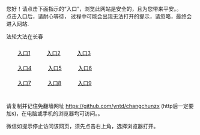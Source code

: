 您好！请点击下面指示的“入口”，浏览此网站是安全的，且为您带来平安。。 <br/>
点击入口后，请耐心等待， 过程中可能会出现无法打开的提示，请忽略，最终会进入网站. </br>

法轮大法在长春<br/>
<div style="padding:10px"><a style="margin:20px" target="_blank" href="https://dyt4drwvlsdo1.cloudfront.net/2Qpsp?ayvjet" id="ccLink1" rel="nofollow">入口1</a> <a target="_blank" style="margin:20px" href="https://d3i3rlzkg97bdk.cloudfront.net/2Qpsp?zsbhibp" id="ccLink2" rel="nofollow">入口2</a> <a style="margin:20px" target="_blank" href="https://dvv6de7d3orvv.cloudfront.net/2Qpsp?djrwkdog" id="ccLink3" rel="nofollow">入口3</a></div>

<div style="padding:10px" ><a style="margin:20px" target="_blank" href="https://dyt4drwvlsdo1.cloudfront.net/2Qpsp?ayvjet" id="ccLink4" rel="nofollow">入口4</a> <a style="margin:20px" href="https://d3i3rlzkg97bdk.cloudfront.net/2Qpsp?zsbhibp" target="_blank" id="ccLink5" rel="nofollow">入口5</a> <a style="margin:20px" href="https://dvv6de7d3orvv.cloudfront.net/2Qpsp?djrwkdog" target="_blank" id="ccLink6" rel="nofollow">入口6</a></div>

<div style="padding:10px"><a style="margin:20px" target="_blank" href="https://dyt4drwvlsdo1.cloudfront.net/2Qpsp?ayvjet" id="ccLink7" rel="nofollow">入口7</a> <a style="margin:20px" href="https://d3i3rlzkg97bdk.cloudfront.net/2Qpsp?zsbhibp" target="_blank" id="ccLink8" rel="nofollow">入口8</a> <a style="margin:20px" target="_blank" href="https://dvv6de7d3orvv.cloudfront.net/2Qpsp?djrwkdog" id="ccLink9" rel="nofollow">入口9</a></div>

<br/>



请复制并记住免翻墙网址 https://github.com/yntd/changchunzx (http后一定要加s)，在电脑或手机的浏览器均可访问。。<br/>

微信如提示停止访问该网页，须先点击右上角，选择浏览器打开。
